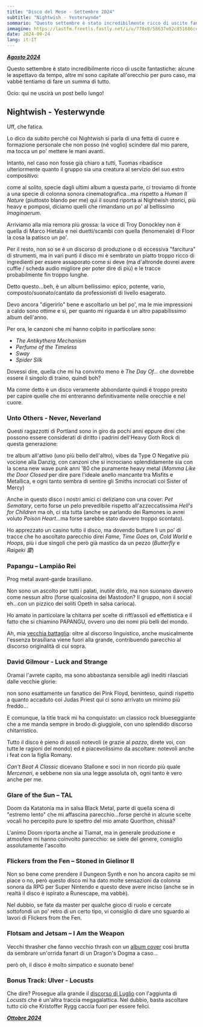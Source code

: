 ```yaml
---
title: "Disco del Mese - Settembre 2024"
subtitle: "Nightwish - Yesterwynde"
sommario: "Questo settembre è stato incredibilmente ricco di uscite fantastiche, alcune le aspettavo da tempo, altre mi sono capitate all'orecchio per puro caso, ma vabbè tentiamo di fare un summa di tutto..."
immagine: https://lastfm.freetls.fastly.net/i/u/770x0/58637e02c851686cd3a7c41e04caff3e.jpg
date: 2024-09-24
lang: it-IT
---
```


[_**Agosto 2024**_](/posts/ita/disco-del-mese-08-2024)

Questo settembre è stato incredibilmente ricco di uscite fantastiche: alcune le aspettavo da tempo, altre mi sono capitate all'orecchio per puro caso, ma vabbè tentiamo di fare un summa di tutto.

Ocio: qui ne uscirà un post bello lungo!

## Nightwish - Yesterwynde 

Uff, che fatica. 

Lo dico da subito perché coi Nightwish si parla di una fetta di cuore e formazione personale che non posso (né voglio) scindere dal mio parere, ma tocca un po' mettere le mani avanti.

Intanto, nel caso non fosse già chiaro a tutti, Tuomas ribadisce ulteriormente quanto il gruppo sia una creatura al servizio del suo estro compositivo:

come al solito, specie dagli ultimi album a questa parte, ci troviamo di fronte a una specie di colonna sonora cinematografica...ma rispetto a _Human II Nature_ (piuttosto blando per me) qui il sound riporta ai Nightwish storici, più heavy e pomposi, diciamo quelli che rimandano un po' al bellissimo _Imaginaerum_.

Arriviamo alla mia remora più grossa: la voce di Troy Donockley non è quella di Marco Hietala e nei duetti/scambi con quella (fenomenale) di Floor la cosa la patisco un po'.

Per il resto, non so se è un discorso di produzione o di eccessiva "farcitura" di strumenti, ma in vari punti il disco mi è sembrato un piatto troppo ricco di ingredienti per essere assaporato come si deve (ma d'altronde dovrei avere cuffie / scheda audio migliore per poter dire di più) e le tracce probabilmente fin troppo lunghe.

Detto questo...beh, è un album bellissimo: epico, potente, vario, composto/suonato/cantato da professionisti di livello esagerato.

Devo ancora "digerirlo" bene e ascoltarlo un bel po', ma le mie impressioni a caldo sono ottime e sì, per quanto mi riguarda è un altro papabilissimo album dell'anno.

Per ora, le canzoni che mi hanno colpito in particolare sono:

* _The Antikythera Mechanism_
* _Perfume of the Timeless_
* _Sway_
* _Spider Silk_

Dovessi dire, quella che mi ha convinto meno è _The Day Of..._ che dovrebbe essere il singolo di traino, quindi boh?

Ma come detto è un disco veramente abbondante quindi è troppo presto per capire quelle che mi entreranno definitivamente nelle orecchie e nel cuore.

### Unto Others - Never, Neverland

Questi ragazzotti di Portland sono in giro da pochi anni eppure direi che possono essere considerati di diritto i padrini dell'Heavy Goth Rock di questa generazione:

tre album all'attivo (uno più bello dell'altro), vibes da Type O Negative più vocione alla Danzig, con canzoni che si incrociano splendidamente sia con la scena new wave punk anni '80 che puramente heavy metal (_Momma Like the Door Closed_ per dire pare l'ideale anello mancante tra Misfits e Metallica, e ogni tanto sembra di sentire gli Smiths incrociati coi Sister of Mercy)

Anche in questo disco i nostri amici ci deliziano con una cover: _Pet Sematary_, certo forse un pelo prevedibile rispetto all'azzeccatissima _Hell's for Children_ ma oh, ci sta tutta (anche se parlando dei Ramones io avrei voluto _Poison Heart_...ma forse sarebbe stato davvero troppo scontato). 

Ho apprezzato un casino tutto il disco, ma dovendo buttare lì un po' di tracce che ho ascoltato parecchio direi _Fame_, _Time Goes on_, _Cold World_ e _Hoops_, più i due singoli che però già mastico da un pezzo (_Butterfly_ e _Raigeki 雷_)

### Papangu – Lampião Rei

Prog metal avant-garde brasiliano.

Non sono un ascolto per tutti i palati, inutile dirlo, ma non suonano davvero come nessun altro (forse qualcosina dei Mastodon? Il gruppo, non il social eh...con un pizzico dei soliti Opeth in salsa carioca).

Ho amato in particolare la chitarra per scelte di riff/assoli ed effettistica e il fatto che si chiamino PAPANGU, ovvero uno dei nomi più belli del mondo.

Ah, mia [vecchia battaglia](/posts/eng/always-english/): oltre al discorso linguistico, anche musicalmente l'essenza brasiliana viene fuori alla grande, contribuendo parecchio al discorso originalità di cui sopra.

### David Gilmour - Luck and Strange

Oramai l'avrete capito, ma sono abbastanza sensibile agli inediti rilasciati dalle vecchie glorie: 

non sono esattamente un fanatico dei Pink Floyd, beninteso, quindi rispetto a quanto accaduto coi Judas Priest qui ci sono arrivato un minimo più freddo...

E comunque, la title track mi ha conquistato: un classico rock blueseggiante che a me manda sempre in brodo di giuggiole, con uno splendido discorso chitarristico.

Tutto il disco è pieno di assoli notevoli (e grazie al _pazzo_, direte voi, con tutte le ragioni del mondo) ed è piacevolissimo da ascoltare: notevoli anche i feat con la figlia Romany.

_Can't Beat A Classic_ dicevano Stallone e soci in non ricordo più quale _Mercenari_, e sebbene non sia una legge assoluta oh, ogni tanto è vero anche per me.

### Glare of the Sun – TAL

Doom da Katatonia ma in salsa Black Metal, parte di quella scena di "estremo lento" che mi affascina parecchio...forse perché in alcune scelte vocali ho percepito pure lo spettro del mio amato Quorthon, chissà?

L'animo Doom riporta anche ai Tiamat, ma in generale produzione e atmosfere mi hanno coinvolto parecchio: se siete del genere, consiglio assolutamente l'ascolto

### Flickers from the Fen – Stoned in Gielinor II

Non so bene come prendere il Dungeon Synth e non ho ancora capito se mi piace o no, però questo disco mi ha dato molte sensazioni da colonna sonora da RPG per Super Nintendo e questo deve avere inciso (anche se in realtà il disco è ispirato a Runescape, ma vabbè).

Nel dubbio, se fate da master per qualche gioco di ruolo e cercate sottofondi un po' retro di un certo tipo, vi consiglio di dare uno sguardo ai lavori di Flickers from the Fen. 

### Flotsam and Jetsam – I Am the Weapon 

Vecchi thrasher che fanno vecchio thrash con un [album cover](https://lastfm.freetls.fastly.net/i/u/770x0/7c654babfa1e603d0adca64cab306263.jpg) così brutta da sembrare un'orrida fanart di un Dragon's Dogma a caso...

però oh, il disco è molto simpatico e suonato bene!

### Bonus Track: Ulver - Locusts 

Che dire? Prosegue alla grande il [discorso di Luglio](/posts/ita/disco-del-mese-07-2024/) con l'aggiunta di _Locusts_ che è un'altra traccia megagalattica. Nel dubbio, basta ascoltare tutto ciò che Kristoffer Rygg caccia fuori per essere felici.

[_**Ottobre 2024**_](/posts/ita/disco-del-mese-10-2024)
